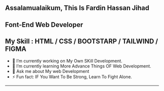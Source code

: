  Assalamualaikum, This Is Fardin Hassan Jihad
 -------------------------------------------------------------
 Font-End Web Developer
 -------------------------------------------------------------
 My Skill : HTML / CSS / BOOTSTARP / TAILWIND / FIGMA
 -------------------------------------------------------------
 - 🔭 I’m currently working on My Own SKill Development. 
- 🌱 I’m currently learning More Advance Things OF Web Development.
- 💬 Ask me about My web Development 
- ⚡ Fun fact: IF You Want To Be Strong, Learn To Fight Alone. 
 --------------------------------------------------------------
 

